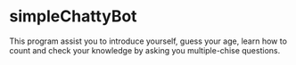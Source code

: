 # simpleChattyBot
This program assist you to introduce yourself, guess your age, learn how to count and check your knowledge by asking you multiple-chise questions. 
